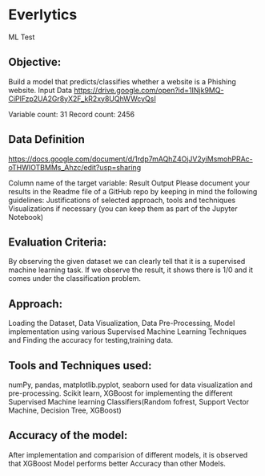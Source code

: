 # Everlytics
ML Test

## Objective: 
Build a model that predicts/classifies whether a website is a Phishing website.
Input Data
https://drive.google.com/open?id=1INjk9MQ-CiPlFzp2UA2Gr8yX2F_kR2xy8UQhWWcyQsI

Variable count: 31
Record count: 2456

## Data Definition
https://docs.google.com/document/d/1rdp7mAQhZ4OjJV2yiMsmohPRAc-oTHWIOTBMMs_Ahzc/edit?usp=sharing

Column name of the target variable: Result
Output
Please document your results in the Readme file of a GitHub repo by keeping in mind the following guidelines:
Justifications of selected approach, tools and techniques
Visualizations if necessary (you can keep them as part of the Jupyter Notebook)

## Evaluation Criteria: 
By observing the given dataset we can clearly tell that it is a supervised machine learning task. If we observe the result, it shows there is 1/0 and it comes under the classification problem.

## Approach: 
Loading the Dataset, 
Data Visualization, Data Pre-Processing, 
Model implementation using various Supervised Machine Learning Techniques and Finding the accuracy for testing,training data.

## Tools and Techniques used: 
numPy, pandas, matplotlib.pyplot, seaborn used for data visualization and pre-processing. Scikit learn, XGBoost for implementing the different Supervised Machine learning Classifiers(Random fofrest, Support Vector Machine, Decision Tree, XGBoost)

## Accuracy of the model: 
After implementation and comparision of different models, it is observed that XGBoost Model performs better Accuracy than other Models.
